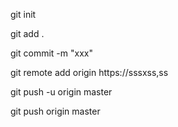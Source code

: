 git init

git add .

git commit -m "xxx"

git remote add origin https://sssxss,ss

git push -u origin master

git push origin master